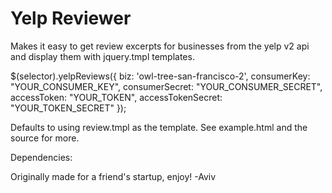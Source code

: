 Yelp Reviewer
==================================================
Makes it easy to get review excerpts for businesses from the yelp v2 api and display them with jquery.tmpl templates.

$(selector).yelpReviews({
  biz: 'owl-tree-san-francisco-2',
  consumerKey: "YOUR_CONSUMER_KEY",
  consumerSecret: "YOUR_CONSUMER_SECRET",
  accessToken: "YOUR_TOKEN",
  accessTokenSecret: "YOUR_TOKEN_SECRET"
});

Defaults to using review.tmpl as the template.
See example.html and the source for more.

Dependencies:
<script type="text/javascript" src="http://ajax.googleapis.com/ajax/libs/jquery/1.4.4/jquery.js"></script>
<script type="text/javascript" src="https://github.com/jquery/jquery-tmpl/raw/master/jquery.tmpl.js"></script>
<script type="text/javascript" src="http://oauth.googlecode.com/svn/code/javascript/oauth.js"></script>
<script type="text/javascript" src="http://oauth.googlecode.com/svn/code/javascript/sha1.js"></script>

Originally made for a friend's startup, enjoy!
-Aviv